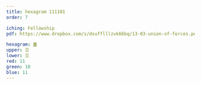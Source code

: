 ```yaml
---
title: hexagram 111101
order: 7

iching: Fellowship
pdf: https://www.dropbox.com/s/dxufflllzvk66bq/13-03-union-of-forces.pdf?dl=0

hexagram: ䷌
upper: ☰
lower: ☲
red: 11
green: 10
blue: 11
---
```


